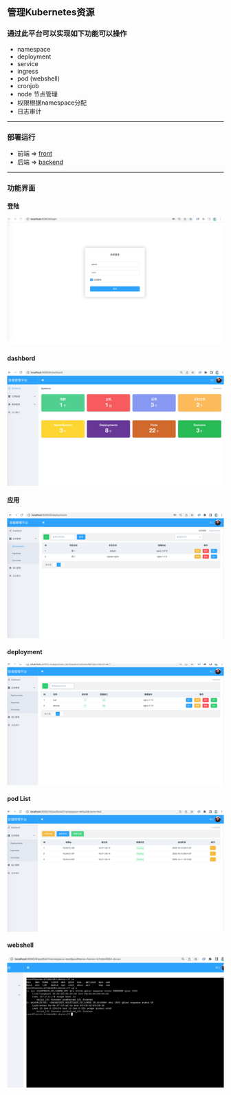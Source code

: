 ## 管理Kubernetes资源 

### 通过此平台可以实现如下功能可以操作
* namespace 
* deployment
* service
* ingress
* pod (webshell)
* cronjob
* node 节点管理
* 权限根据namespace分配
* 日志审计

***

### 部署运行

* 前端 =>  [front](https://github.com/Arnold617/k8s-manage/tree/master/front)
* 后端 =>  [backend](https://github.com/Arnold617/k8s-manage/tree/master/front)

***

### 功能界面
#### 登陆
![image](https://github.com/Arnold617/k8s-manage/blob/master/images/login.png)
#### dashbord
![image](https://github.com/Arnold617/k8s-manage/blob/master/images/dashbord.png)
#### 应用
![image](https://github.com/Arnold617/k8s-manage/blob/master/images/app.png)
#### deployment
![image](https://github.com/Arnold617/k8s-manage/blob/master/images/deployment.png)
#### pod List
![image](https://github.com/Arnold617/k8s-manage/blob/master/images/pod.png)
#### webshell
![image](https://github.com/Arnold617/k8s-manage/blob/master/images/webshell.png)
